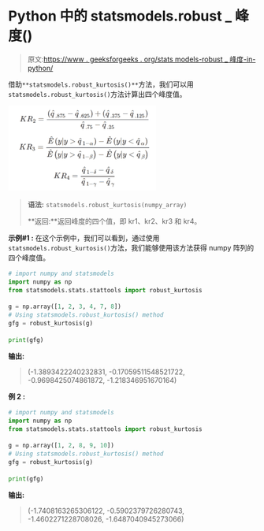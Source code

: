 # Python 中的 statsmodels.robust _ 峰度()

> 原文:[https://www . geeksforgeeks . org/stats models-robust _ 峰度-in-python/](https://www.geeksforgeeks.org/statsmodels-robust_kurtosis-in-python/)

借助`**statsmodels.robust_kurtosis()**`方法，我们可以用`statsmodels.robust_kurtosis()`方法计算出四个峰度值。

![](img/fbd98562084b232edd61ea96db44f4a6.png)

> **语法:** `statsmodels.robust_kurtosis(numpy_array)`
> 
> **返回:**返回峰度的四个值，即 kr1、kr2、kr3 和 kr4。

**示例#1 :**
在这个示例中，我们可以看到，通过使用`statsmodels.robust_kurtosis()`方法，我们能够使用该方法获得 numpy 阵列的四个峰度值。

```py
# import numpy and statsmodels
import numpy as np
from statsmodels.stats.stattools import robust_kurtosis

g = np.array([1, 2, 3, 4, 7, 8])
# Using statsmodels.robust_kurtosis() method
gfg = robust_kurtosis(g)

print(gfg)
```

**输出:**

> (-1.3893422240232831, -0.17059511548521722, -0.9698425074861872, -1.218346951670164)

**例 2 :**

```py
# import numpy and statsmodels
import numpy as np
from statsmodels.stats.stattools import robust_kurtosis

g = np.array([1, 2, 8, 9, 10])
# Using statsmodels.robust_kurtosis() method
gfg = robust_kurtosis(g)

print(gfg)
```

**输出:**

> (-1.7408163265306122, -0.5902379726280743, -1.4602271228708026, -1.6487040945273066)
